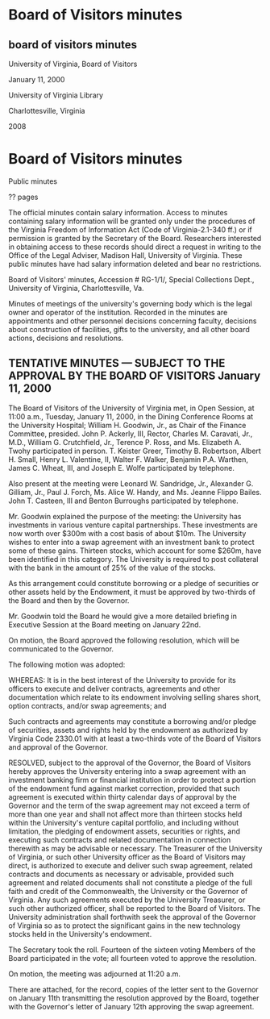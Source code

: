 Board of Visitors minutes
=========================

board of visitors minutes
-------------------------

University of Virginia, Board of Visitors

January 11, 2000

University of Virginia Library

Charlottesville, Virginia

2008

Board of Visitors minutes
=========================

Public minutes

?? pages

The official minutes contain salary information. Access to minutes containing salary information will be granted only under the procedures of the Virginia Freedom of Information Act (Code of Virginia-2.1-340 ff.) or if permission is granted by the Secretary of the Board. Researchers interested in obtaining access to these records should direct a request in writing to the Office of the Legal Adviser, Madison Hall, University of Virginia. These public minutes have had salary information deleted and bear no restrictions.

Board of Visitors' minutes, Accession # RG-1/1/, Special Collections Dept., University of Virginia, Charlottesville, Va.

Minutes of meetings of the university's governing body which is the legal owner and operator of the institution. Recorded in the minutes are appointments and other personnel decisions concerning faculty, decisions about construction of facilities, gifts to the university, and all other board actions, decisions and resolutions.

TENTATIVE MINUTES — SUBJECT TO THE APPROVAL BY THE BOARD OF VISITORS January 11, 2000
-------------------------------------------------------------------------------------

The Board of Visitors of the University of Virginia met, in Open Session, at 11:00 a.m., Tuesday, January 11, 2000, in the Dining Conference Rooms at the University Hospital; William H. Goodwin, Jr., as Chair of the Finance Committee, presided. John P. Ackerly, III, Rector, Charles M. Caravati, Jr., M.D., William G. Crutchfield, Jr., Terence P. Ross, and Ms. Elizabeth A. Twohy participated in person. T. Keister Greer, Timothy B. Robertson, Albert H. Small, Henry L. Valentine, II, Walter F. Walker, Benjamin P.A. Warthen, James C. Wheat, III, and Joseph E. Wolfe participated by telephone.

Also present at the meeting were Leonard W. Sandridge, Jr., Alexander G. Gilliam, Jr., Paul J. Forch, Ms. Alice W. Handy, and Ms. Jeanne Flippo Bailes. John T. Casteen, III and Benton Burroughs participated by telephone.

Mr. Goodwin explained the purpose of the meeting: the University has investments in various venture capital partnerships. These investments are now worth over $300m with a cost basis of about $10m. The University wishes to enter into a swap agreement with an investment bank to protect some of these gains. Thirteen stocks, which account for some $260m, have been identified in this category. The University is required to post collateral with the bank in the amount of 25% of the value of the stocks.

As this arrangement could constitute borrowing or a pledge of securities or other assets held by the Endowment, it must be approved by two-thirds of the Board and then by the Governor.

Mr. Goodwin told the Board he would give a more detailed briefing in Executive Session at the Board meeting on January 22nd.

On motion, the Board approved the following resolution, which will be communicated to the Governor.

The following motion was adopted:

WHEREAS: It is in the best interest of the University to provide for its officers to execute and deliver contracts, agreements and other documentation which relate to its endowment involving selling shares short, option contracts, and/or swap agreements; and

Such contracts and agreements may constitute a borrowing and/or pledge of securities, assets and rights held by the endowment as authorized by Virginia Code 2330.01 with at least a two-thirds vote of the Board of Visitors and approval of the Governor.

RESOLVED, subject to the approval of the Governor, the Board of Visitors hereby approves the University entering into a swap agreement with an investment banking firm or financial institution in order to protect a portion of the endowment fund against market correction, provided that such agreement is executed within thirty calendar days of approval by the Governor and the term of the swap agreement may not exceed a term of more than one year and shall not affect more than thirteen stocks held within the University's venture capital portfolio, and including without limitation, the pledging of endowment assets, securities or rights, and executing such contracts and related documentation in connection therewith as may be advisable or necessary. The Treasurer of the University of Virginia, or such other University officer as the Board of Visitors may direct, is authorized to execute and deliver such swap agreement, related contracts and documents as necessary or advisable, provided such agreement and related documents shall not constitute a pledge of the full faith and credit of the Commonwealth, the University or the Governor of Virginia. Any such agreements executed by the University Treasurer, or such other authorized officer, shall be reported to the Board of Visitors. The University administration shall forthwith seek the approval of the Governor of Virginia so as to protect the significant gains in the new technology stocks held in the University's endowment.

The Secretary took the roll. Fourteen of the sixteen voting Members of the Board participated in the vote; all fourteen voted to approve the resolution.

On motion, the meeting was adjourned at 11:20 a.m.

There are attached, for the record, copies of the letter sent to the Governor on January 11th transmitting the resolution approved by the Board, together with the Governor's letter of January 12th approving the swap agreement.